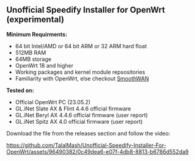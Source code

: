 ## Unofficial Speedify Installer for OpenWrt (experimental)
**Minimum Requirments:**

- 64 bit Intel/AMD or 64 bit ARM or 32 ARM hard float
- 512MB RAM
- 64MB storage
- OpenWrt 18 and higher
- Working packages and kernel module repsositories
- Familiarity with OpenWrt, else checkout [SmoothWAN](https://smoothwan.com)

**Tested on:**

- Official OpenWrt PC (23.05.2)
- GL.iNet Slate AX & Flint 4.4.6 official firmware
- GL.iNet Beryl AX 4.4.6 official firmware (user report)
- GL.iNet Spitz AX 4.0 official firmware (user report)


Download the file from the releases section and follow the video:


https://github.com/TalalMash/Unofficial-Speedify-Installer-For-OpenWrt/assets/96490382/0c49dea6-e07f-4db8-8813-b6786d552da9

